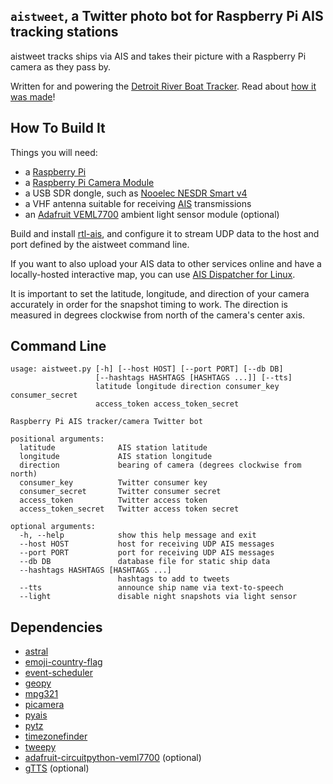 `aistweet`, a Twitter photo bot for Raspberry Pi AIS tracking stations
----------------------------------------------------------------------

aistweet tracks ships via AIS and takes their picture with a Raspberry Pi
camera as they pass by.

Written for and powering the [Detroit River Boat Tracker]. Read about
[how it was made](story.md)!

How To Build It
---------------

Things you will need:

  - a [Raspberry Pi]
  - a [Raspberry Pi Camera Module]
  - a USB SDR dongle, such as [Nooelec NESDR Smart v4]
  - a VHF antenna suitable for receiving [AIS] transmissions
  - an [Adafruit VEML7700] ambient light sensor module (optional)

Build and install [rtl-ais], and configure it to stream UDP data to the host
and port defined by the aistweet command line.

If you want to also upload your AIS data to other services online and have a
locally-hosted interactive map, you can use [AIS Dispatcher for Linux].

It is important to set the latitude, longitude, and direction of your camera
accurately in order for the snapshot timing to work. The direction is measured
in degrees clockwise from north of the camera's center axis.

Command Line
------------
```
usage: aistweet.py [-h] [--host HOST] [--port PORT] [--db DB]
                   [--hashtags HASHTAGS [HASHTAGS ...]] [--tts]
                   latitude longitude direction consumer_key consumer_secret
                   access_token access_token_secret

Raspberry Pi AIS tracker/camera Twitter bot

positional arguments:
  latitude              AIS station latitude
  longitude             AIS station longitude
  direction             bearing of camera (degrees clockwise from north)
  consumer_key          Twitter consumer key
  consumer_secret       Twitter consumer secret
  access_token          Twitter access token
  access_token_secret   Twitter access token secret

optional arguments:
  -h, --help            show this help message and exit
  --host HOST           host for receiving UDP AIS messages
  --port PORT           port for receiving UDP AIS messages
  --db DB               database file for static ship data
  --hashtags HASHTAGS [HASHTAGS ...]
                        hashtags to add to tweets
  --tts                 announce ship name via text-to-speech
  --light               disable night snapshots via light sensor
```

Dependencies
------------
  - [astral](https://pypi.org/project/astral/)
  - [emoji-country-flag](https://pypi.org/project/emoji-country-flag/)
  - [event-scheduler](https://pypi.org/project/event-scheduler/)
  - [geopy](https://pypi.org/project/geopy/)
  - [mpg321](http://mpg321.sourceforge.net/)
  - [picamera](https://pypi.org/project/picamera/)
  - [pyais](https://pypi.org/project/pyais/)
  - [pytz](https://pypi.org/project/pytz/)
  - [timezonefinder](https://pypi.org/project/timezonefinder/)
  - [tweepy](https://pypi.org/project/tweepy/)
  - [adafruit-circuitpython-veml7700](https://pypi.org/project/adafruit-circuitpython-veml7700/) (optional)
  - [gTTS](https://pypi.org/project/gTTS/) (optional)

[Detroit River Boat Tracker]: https://twitter.com/detroitships
[AIS]: https://en.wikipedia.org/wiki/Automatic_identification_system
[Nooelec NESDR Smart v4]: https://www.nooelec.com/store/sdr/sdr-receivers/nesdr-smart-sdr.html
[Raspberry Pi]: https://www.raspberrypi.org/
[Raspberry Pi Camera Module]: https://www.raspberrypi.org/products/camera-module-v2/
[Adafruit VEML7700]: http://learn.adafruit.com/adafruit-veml7700
[AIS Dispatcher for Linux]: https://www.aishub.net/ais-dispatcher?tab=linux
[rtl-ais]: https://github.com/dgiardini/rtl-ais

